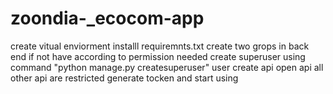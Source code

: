 # zoondia-_ecocom-app
create vitual enviorment
installl requiremnts.txt
create two grops in back end if not have according to permission needed
create superuser using command "python manage.py createsuperuser"
user create api open api 
all other api are restricted
generate tocken and start using
